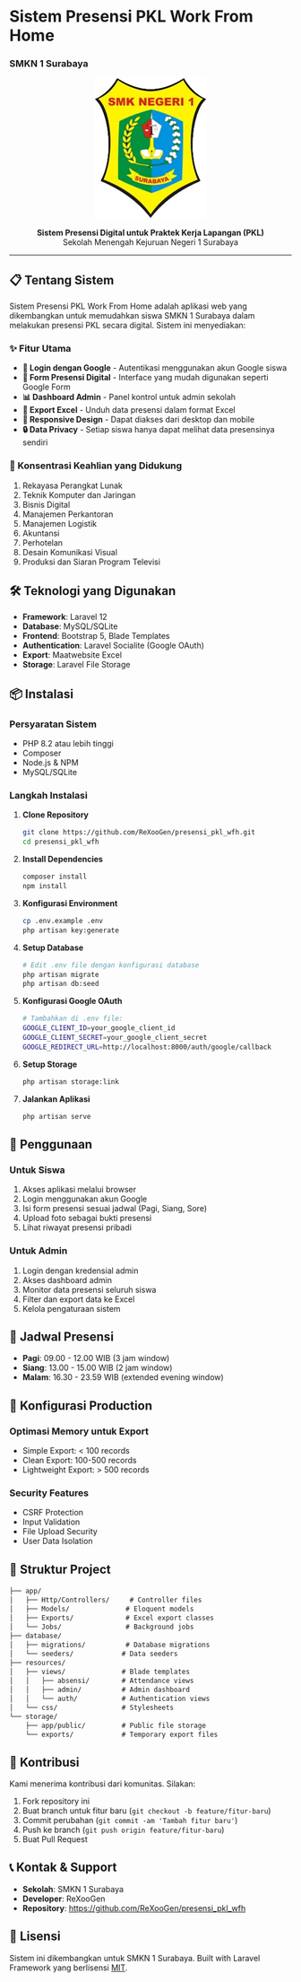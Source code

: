 # Sistem Presensi PKL Work From Home
### SMKN 1 Surabaya

<p align="center">
  <img src="public/images/smk-negeri-1sby.png" alt="SMKN1 SURABAYA" width="200">
</p>

<p align="center">
  <strong>Sistem Presensi Digital untuk Praktek Kerja Lapangan (PKL)</strong><br>
  Sekolah Menengah Kejuruan Negeri 1 Surabaya
</p>

---

## 📋 Tentang Sistem

Sistem Presensi PKL Work From Home adalah aplikasi web yang dikembangkan untuk memudahkan siswa SMKN 1 Surabaya dalam melakukan presensi PKL secara digital. Sistem ini menyediakan:

### ✨ Fitur Utama
- **🔐 Login dengan Google** - Autentikasi menggunakan akun Google siswa
- **📝 Form Presensi Digital** - Interface yang mudah digunakan seperti Google Form
- **📊 Dashboard Admin** - Panel kontrol untuk admin sekolah
- **📄 Export Excel** - Unduh data presensi dalam format Excel
- **📱 Responsive Design** - Dapat diakses dari desktop dan mobile
- **🔒 Data Privacy** - Setiap siswa hanya dapat melihat data presensinya sendiri

### 🎯 Konsentrasi Keahlian yang Didukung
1. Rekayasa Perangkat Lunak
2. Teknik Komputer dan Jaringan
3. Bisnis Digital
4. Manajemen Perkantoran
5. Manajemen Logistik
6. Akuntansi
7. Perhotelan
8. Desain Komunikasi Visual
9. Produksi dan Siaran Program Televisi

## 🛠️ Teknologi yang Digunakan

- **Framework**: Laravel 12
- **Database**: MySQL/SQLite
- **Frontend**: Bootstrap 5, Blade Templates
- **Authentication**: Laravel Socialite (Google OAuth)
- **Export**: Maatwebsite Excel
- **Storage**: Laravel File Storage

## 📦 Instalasi

### Persyaratan Sistem
- PHP 8.2 atau lebih tinggi
- Composer
- Node.js & NPM
- MySQL/SQLite

### Langkah Instalasi

1. **Clone Repository**
   ```bash
   git clone https://github.com/ReXooGen/presensi_pkl_wfh.git
   cd presensi_pkl_wfh
   ```

2. **Install Dependencies**
   ```bash
   composer install
   npm install
   ```

3. **Konfigurasi Environment**
   ```bash
   cp .env.example .env
   php artisan key:generate
   ```

4. **Setup Database**
   ```bash
   # Edit .env file dengan konfigurasi database
   php artisan migrate
   php artisan db:seed
   ```

5. **Konfigurasi Google OAuth**
   ```bash
   # Tambahkan di .env file:
   GOOGLE_CLIENT_ID=your_google_client_id
   GOOGLE_CLIENT_SECRET=your_google_client_secret
   GOOGLE_REDIRECT_URL=http://localhost:8000/auth/google/callback
   ```

6. **Setup Storage**
   ```bash
   php artisan storage:link
   ```

7. **Jalankan Aplikasi**
   ```bash
   php artisan serve
   ```

## 🚀 Penggunaan

### Untuk Siswa
1. Akses aplikasi melalui browser
2. Login menggunakan akun Google
3. Isi form presensi sesuai jadwal (Pagi, Siang, Sore)
4. Upload foto sebagai bukti presensi
5. Lihat riwayat presensi pribadi

### Untuk Admin
1. Login dengan kredensial admin
2. Akses dashboard admin
3. Monitor data presensi seluruh siswa
4. Filter dan export data ke Excel
5. Kelola pengaturaan sistem

## 📱 Jadwal Presensi

- **Pagi**: 09.00 - 12.00 WIB (3 jam window)
- **Siang**: 13.00 - 15.00 WIB (2 jam window)
- **Malam**: 16.30 - 23.59 WIB (extended evening window)

## 🔧 Konfigurasi Production

### Optimasi Memory untuk Export
- Simple Export: < 100 records
- Clean Export: 100-500 records  
- Lightweight Export: > 500 records

### Security Features
- CSRF Protection
- Input Validation
- File Upload Security
- User Data Isolation

## 📁 Struktur Project

```
├── app/
│   ├── Http/Controllers/     # Controller files
│   ├── Models/              # Eloquent models
│   ├── Exports/             # Excel export classes
│   └── Jobs/                # Background jobs
├── database/
│   ├── migrations/          # Database migrations
│   └── seeders/            # Data seeders
├── resources/
│   ├── views/              # Blade templates
│   │   ├── absensi/        # Attendance views
│   │   ├── admin/          # Admin dashboard
│   │   └── auth/           # Authentication views
│   └── css/                # Stylesheets
└── storage/
    ├── app/public/         # Public file storage
    └── exports/            # Temporary export files
```

## 🤝 Kontribusi

Kami menerima kontribusi dari komunitas. Silakan:

1. Fork repository ini
2. Buat branch untuk fitur baru (`git checkout -b feature/fitur-baru`)
3. Commit perubahan (`git commit -am 'Tambah fitur baru'`)
4. Push ke branch (`git push origin feature/fitur-baru`)
5. Buat Pull Request

## 📞 Kontak & Support

- **Sekolah**: SMKN 1 Surabaya
- **Developer**: ReXooGen
- **Repository**: https://github.com/ReXooGen/presensi_pkl_wfh

## 📄 Lisensi

Sistem ini dikembangkan untuk SMKN 1 Surabaya. Built with Laravel Framework yang berlisensi [MIT](https://opensource.org/licenses/MIT).
